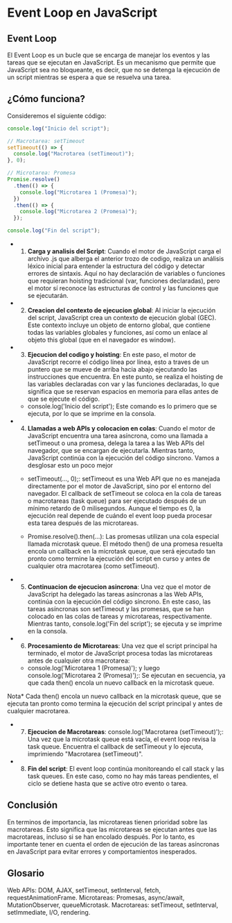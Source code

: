 # Event Loop en JavaScript

## Event Loop

El Event Loop es un bucle que se encarga de manejar los eventos y las tareas que se ejecutan en JavaScript. Es un mecanismo que permite que JavaScript sea no bloqueante, es decir, que no se detenga la ejecución de un script mientras se espera a que se resuelva una tarea.

## ¿Cómo funciona?

Consideremos el siguiente código:

```javascript
console.log("Inicio del script");

// Macrotarea: setTimeout
setTimeout(() => {
  console.log("Macrotarea (setTimeout)");
}, 0);

// Microtarea: Promesa
Promise.resolve()
  .then(() => {
    console.log("Microtarea 1 (Promesa)");
  })
  .then(() => {
    console.log("Microtarea 2 (Promesa)");
  });

console.log("Fin del script");
```

- 1. **Carga y analisis del Script**: Cuando el motor de JavaScript carga el archivo .js que alberga el anterior trozo de codigo, realiza un análisis léxico inicial para entender la estructura del código y detectar errores de sintaxis. Aquí no hay declaración de variables o funciones que requieran hoisting tradicional (var, funciones declaradas), pero el motor sí reconoce las estructuras de control y las funciones que se ejecutarán.

- 2. **Creacion del contexto de ejecucion global**: Al iniciar la ejecución del script, JavaScript crea un contexto de ejecución global (GEC). Este contexto incluye un objeto de entorno global, que contiene todas las variables globales y funciones, así como un enlace al objeto this global (que en el navegador es window).

- 3. **Ejecucion del codigo y hoisting**: En este paso, el motor de JavaScript recorre el código línea por línea, esto a traves de un puntero que se mueve de arriba hacia abajo ejecutando las instrucciones que encuentra. En este punto, se realiza el hoisting de las variables declaradas con var y las funciones declaradas, lo que significa que se reservan espacios en memoria para ellas antes de que se ejecute el código.
    - console.log('Inicio del script'); Este comando es lo primero que se ejecuta, por lo que se imprime en la consola.

- 4. **Llamadas a web APIs y colocacion en colas**: Cuando el motor de JavaScript encuentra una tarea asíncrona, como una llamada a setTimeout o una promesa, delega la tarea a las Web APIs del navegador, que se encargan de ejecutarla. Mientras tanto, JavaScript continúa con la ejecución del código síncrono. Vamos a desglosar esto un poco mejor

    - setTimeout(..., 0);: setTimeout es una Web API que no es manejada directamente por el motor de JavaScript, sino por el entorno del navegador. El callback de setTimeout se coloca en la cola de tareas o macrotareas (task queue) para ser ejecutado después de un mínimo retardo de 0 milisegundos. Aunque el tiempo es 0, la ejecución real depende de cuándo el event loop pueda procesar esta tarea después de las microtareas.

    - Promise.resolve().then(...): Las promesas utilizan una cola especial llamada microtask queue. El método then() de una promesa resuelta encola un callback en la microtask queue, que será ejecutado tan pronto como termine la ejecución del script en curso y antes de cualquier otra macrotarea (como setTimeout).

- 5. **Continuacion de ejecucion asincrona**: Una vez que el motor de JavaScript ha delegado las tareas asíncronas a las Web APIs, continúa con la ejecución del código síncrono. En este caso, las tareas asíncronas son setTimeout y las promesas, que se han colocado en las colas de tareas y microtareas, respectivamente. Mientras tanto, console.log('Fin del script'); se ejecuta y se imprime en la consola.

- 6. **Procesamiento de Microtareas**: Una vez que el script principal ha terminado, el motor de JavaScript procesa todas las microtareas antes de cualquier otra macrotarea:
    - console.log('Microtarea 1 (Promesa)'); y luego console.log('Microtarea 2 (Promesa)');: Se ejecutan en secuencia, ya que cada then() encola un nuevo callback en la microtask queue.

Nota* Cada then() encola un nuevo callback en la microtask queue, que se ejecuta tan pronto como termina la ejecución del script principal y antes de cualquier macrotarea.

- 7. **Ejecucion de Macrotareas**: console.log('Macrotarea (setTimeout)');: Una vez que la microtask queue está vacía, el event loop revisa la task queue. Encuentra el callback de setTimeout y lo ejecuta, imprimiendo "Macrotarea (setTimeout)".

- 8. **Fin del script**: El event loop continúa monitoreando el call stack y las task queues. En este caso, como no hay más tareas pendientes, el ciclo se detiene hasta que se active otro evento o tarea.

## Conclusión

En terminos de importancia, las microtareas tienen prioridad sobre las macrotareas. Esto significa que las microtareas se ejecutan antes que las macrotareas, incluso si se han encolado después. Por lo tanto, es importante tener en cuenta el orden de ejecución de las tareas asíncronas en JavaScript para evitar errores y comportamientos inesperados.

## Glosario

Web APIs: DOM, AJAX, setTimeout, setInterval, fetch, requestAnimationFrame.
Microtareas: Promesas, async/await, MutationObserver, queueMicrotask.
Macrotareas: setTimeout, setInterval, setImmediate, I/O, rendering.



